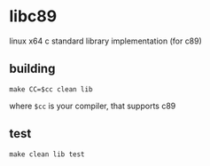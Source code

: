 libc89
======
linux x64 c standard library implementation (for c89)


building
--------
    make CC=$cc clean lib
where `$cc` is your compiler, that supports c89


test
----
    make clean lib test

